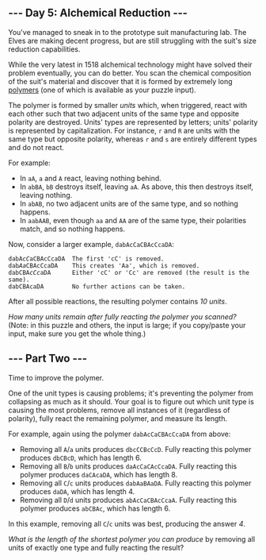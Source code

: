 ## --- Day 5: Alchemical Reduction ---

You've managed to sneak in to the prototype suit manufacturing lab. The Elves are making decent progress, but are still struggling with the suit's size reduction capabilities.

While the very latest in 1518 alchemical technology might have solved their problem eventually, you can do better. You scan the chemical composition of the suit's material and discover that it is formed by extremely long [polymers](https://en.wikipedia.org/wiki/Polymer) (one of which is <span title="I've always wanted a polymer!">available</span> as your puzzle input).

The polymer is formed by smaller _units_ which, when triggered, react with each other such that two adjacent units of the same type and opposite polarity are destroyed. Units' types are represented by letters; units' polarity is represented by capitalization. For instance, `` r `` and `` R `` are units with the same type but opposite polarity, whereas `` r `` and `` s `` are entirely different types and do not react.

For example:

*   In `` aA ``, `` a `` and `` A `` react, leaving nothing behind.
*   In `` abBA ``, `` bB `` destroys itself, leaving `` aA ``. As above, this then destroys itself, leaving nothing.
*   In `` abAB ``, no two adjacent units are of the same type, and so nothing happens.
*   In `` aabAAB ``, even though `` aa `` and `` AA `` are of the same type, their polarities match, and so nothing happens.

Now, consider a larger example, `` dabAcCaCBAcCcaDA ``:

<pre><code>dabA<em>cC</em>aCBAcCcaDA  The first 'cC' is removed.
dab<em>Aa</em>CBAcCcaDA    This creates 'Aa', which is removed.
dabCBA<em>cCc</em>aDA      Either 'cC' or 'Cc' are removed (the result is the same).
dabCBAcaDA        No further actions can be taken.
</code></pre>

After all possible reactions, the resulting polymer contains _10 units_.

_How many units remain after fully reacting the polymer you scanned?_ <span class="quiet">(Note: in this puzzle and others, the input is large; if you copy/paste your input, make sure you get the whole thing.)</span>

## --- Part Two ---

Time to improve the polymer.

One of the unit types is causing problems; it's preventing the polymer from collapsing as much as it should. Your goal is to figure out which unit type is causing the most problems, remove all instances of it (regardless of polarity), fully react the remaining polymer, and measure its length.

For example, again using the polymer `` dabAcCaCBAcCcaDA `` from above:

*   Removing all `` A ``/`` a `` units produces `` dbcCCBcCcD ``. Fully reacting this polymer produces `` dbCBcD ``, which has length 6.
*   Removing all `` B ``/`` b `` units produces `` daAcCaCAcCcaDA ``. Fully reacting this polymer produces `` daCAcaDA ``, which has length 8.
*   Removing all `` C ``/`` c `` units produces `` dabAaBAaDA ``. Fully reacting this polymer produces `` daDA ``, which has length 4.
*   Removing all `` D ``/`` d `` units produces `` abAcCaCBAcCcaA ``. Fully reacting this polymer produces `` abCBAc ``, which has length 6.

In this example, removing all `` C ``/`` c `` units was best, producing the answer _4_.

_What is the length of the shortest polymer you can produce_ by removing all units of exactly one type and fully reacting the result?
